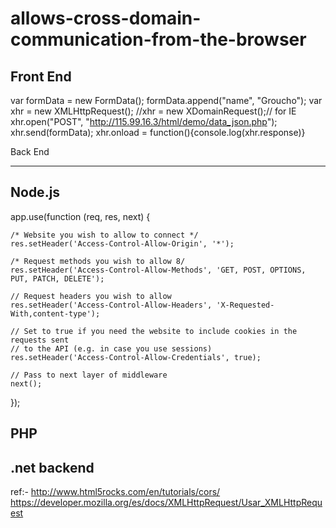 allows-cross-domain-communication-from-the-browser
==================================================


Front End
---------
var formData = new FormData();
formData.append("name", "Groucho");
var xhr = new XMLHttpRequest();
//xhr = new XDomainRequest();// for IE
xhr.open("POST", "http://115.99.16.3/html/demo/data_json.php");
xhr.send(formData);
xhr.onload = function(){console.log(xhr.response)}

Back End
*****************************************************************************
Node.js
--------
 app.use(function (req, res, next) {

    /* Website you wish to allow to connect */
    res.setHeader('Access-Control-Allow-Origin', '*');

    /* Request methods you wish to allow 8/
    res.setHeader('Access-Control-Allow-Methods', 'GET, POST, OPTIONS, PUT, PATCH, DELETE');

    // Request headers you wish to allow
    res.setHeader('Access-Control-Allow-Headers', 'X-Requested-With,content-type');

    // Set to true if you need the website to include cookies in the requests sent
    // to the API (e.g. in case you use sessions)
    res.setHeader('Access-Control-Allow-Credentials', true);

    // Pass to next layer of middleware
    next();
});



PHP
--------------------------------------
<?php
//header('Access-Control-Allow-Origin: http://sagarpanda.com');
header('Access-Control-Allow-Origin: *');
//header('Access-Control-Allow-Methods: GET, POST, PUT');
//header('Access-Control-Allow-Credentials: true');
//header('Access-Control-Allow-Headers: Origin, X-Requested-With, Content-Type, Accept');//to work in sencha touch ajax call
echo '{"name":"'.$_POST[name].'","status":true}';
?>

.net backend
------------
<httpProtocol>
  <customHeaders>
    <add name="Access-Control-Allow-Origin" value="*" />
    <add name="Access-Control-Allow-Headers" value="Origin, X-Requested-With, Content-Type, Accept" />
  </customHeaders>
</httpProtocol>


ref:-
http://www.html5rocks.com/en/tutorials/cors/
https://developer.mozilla.org/es/docs/XMLHttpRequest/Usar_XMLHttpRequest
